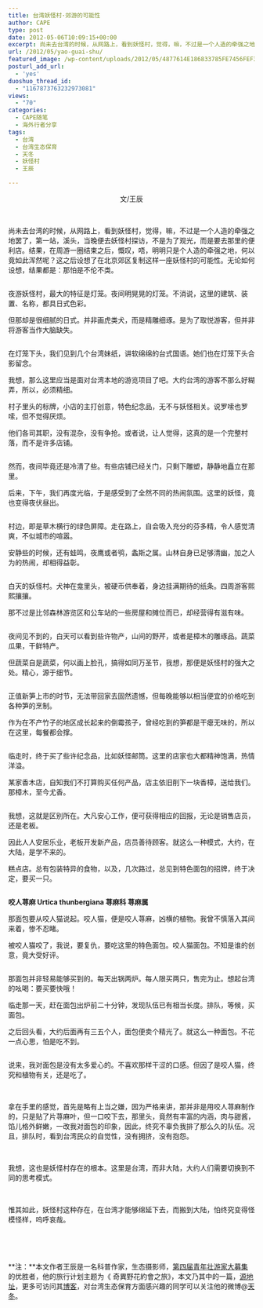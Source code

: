 ```yaml
---
title: 台湾妖怪村·郊游的可能性
author: CAPE
type: post
date: 2012-05-06T10:09:15+00:00
excerpt: 尚未去台湾的时候，从网路上，看到妖怪村，觉得，嘛，不过是一个人造的牵强之地罢了，第一站，溪头，当晚便去妖怪村探访，不是为了观光，而是要去那里的便利店。结果，在周游一圈结束之后，慨叹，唔，明明只是个人造的牵强之地，何以竟如此浑然呢？这之后设想了在北京郊区复制这样一座妖怪村的可能性。无论如何设想，结果都是：那怕是不伦不类。
url: /2012/05/yao-guai-shu/
featured_image: /wp-content/uploads/2012/05/4877614E186833785FE7456FEF3C9B57.jpg
posturl_add_url:
  - 'yes'
duoshuo_thread_id:
  - "1167873763232973081"
views:
  - "70"
categories:
  - CAPE随笔
  - 海外行者分享
tags:
  - 台湾
  - 台湾生态保育
  - 天冬
  - 妖怪村
  - 王辰

---
```

<p style="text-align: center;">
  文/王辰
</p>

&nbsp;

尚未去台湾的时候，从网路上，看到妖怪村，觉得，嘛，不过是一个人造的牵强之地罢了，第一站，溪头，当晚便去妖怪村探访，不是为了观光，而是要去那里的便利店。结果，在周游一圈结束之后，慨叹，唔，明明只是个人造的牵强之地，何以竟如此浑然呢？这之后设想了在北京郊区复制这样一座妖怪村的可能性。无论如何设想，结果都是：那怕是不伦不类。

<a href="http://www.youzhaopian.com/photo.do?method=view&photoId=2565435.360633283" target="_blank"><img src="http://link2.youzhaopian.com/pplink/JNJPX//tn3R+2BgZlmRnF/T/94/nWmgTtYZ8zqyjdME=.jpg" alt="" /></a>

夜游妖怪村，最大的特征是灯笼。夜间明晃晃的灯笼。不消说，这里的建筑、装置、名称，都具日式色彩。

但那却是很细腻的日式。并非画虎类犬，而是精雕细琢。是为了取悦游客，但并非将游客当作大脑缺失。

<a href="http://www.youzhaopian.com/photo.do?method=view&photoId=2565436.360633283" target="_blank"><img src="http://link2.youzhaopian.com/pplink/JNJPX//tn3SoNtKRgIMdSzrSpkChrN4P9BPKtyv/BJo=.jpg" alt="" /></a>

在灯笼下头，我们见到几个台湾妹纸，讲软绵绵的台式国语。她们也在灯笼下头合影留念。

我想，那么这里应当是面对台湾本地的游览项目了吧。大约台湾的游客不那么好糊弄，所以，必须精细。  
<a href="http://www.youzhaopian.com/photo.do?method=view&photoId=2565437.360633283" target="_blank"><img src="http://link2.youzhaopian.com/pplink/JNJPX//tn3RClVpY+Shjzr7J2BNuI/IsN20T9tMTzjo=.jpg" alt="" /></a>

村子里头的标牌，小店的主打创意，特色纪念品，无不与妖怪相关。说罗嗦也罗嗦，但不觉得厌烦。

他们各司其职，没有混杂，没有争抢。或者说，让人觉得，这真的是一个完整村落，而不是许多店铺。

<a href="http://www.youzhaopian.com/photo.do?method=view&photoId=2565438.360633283" target="_blank"><img src="http://link2.youzhaopian.com/pplink/JNJPX//tn3R0313deApMmbIzP52dos0+U4khCxxaBoY=.jpg" alt="" /></a>

然而，夜间毕竟还是冷清了些。有些店铺已经关门，只剩下雕塑，静静地矗立在那里。

后来，下午，我们再度光临，于是感受到了全然不同的热闹氛围。这里的妖怪，竟也变得夜伏昼出。

<a href="http://www.youzhaopian.com/photo.do?method=view&photoId=2565439.360633283" target="_blank"><img src="http://link2.youzhaopian.com/pplink/JNJPX//tn3SW0aImUhqJvb0/RkxSXzrgjkJon9fbGYM=.jpg" alt="" /></a>

村边，即是草木横行的绿色屏障。走在路上，自会吸入充分的芬多精，令人感觉清爽，不似城市的喧嚣。

安静些的时候，还有蛙鸣，夜鹰或者鸮，螽斯之属。山林自身已足够清幽，加之人为的热闹，却相得益彰。

<a href="http://www.youzhaopian.com/photo.do?method=view&photoId=2565440.360633283" target="_blank"><img src="http://link2.youzhaopian.com/pplink/JNJPX//tn3SqvEVJ4J2BKwC+mEln42iff2Za6w6d1UE=.jpg" alt="" /></a>

白天的妖怪村。犬神在龛里头，被硬币供奉着，身边挂满期待的纸条。四周游客熙熙攘攘。

那不过是比邻森林游览区和公车站的一些房屋和摊位而已，却经营得有滋有味。

<a href="http://www.youzhaopian.com/photo.do?method=view&photoId=2565441.360633283" target="_blank"><img src="http://link2.youzhaopian.com/pplink/JNJPX//tn3SF1pUR1A7DIu+ROOglx0QGQAd21CFS/UU=.jpg" alt="" /></a>

夜间见不到的，白天可以看到些许物产，山间的野芹，或者是樟木的雕琢品。蔬菜瓜果，干鲜特产。

但蔬菜自是蔬菜，何以画上脸孔，搞得如同万圣节，我想，那便是妖怪村的强大之处。精心，源于细节。

<a href="http://www.youzhaopian.com/photo.do?method=view&photoId=2565442.360633283" target="_blank"><img src="http://link2.youzhaopian.com/pplink/JNJPX//tn3Rjy65sUPHruLaw1oJj71cwXW2OTHkJkYA=.jpg" alt="" /></a>

正值新笋上市的时节，无法带回家去固然遗憾，但每晚能够以相当便宜的价格吃到各种笋的烹制。

作为在不产竹子的地区成长起来的倒霉孩子，曾经吃到的笋都是干瘪无味的，所以在这里，每餐都会撑。

<a href="http://www.youzhaopian.com/photo.do?method=view&photoId=2565443.360633283" target="_blank"><img src="http://link2.youzhaopian.com/pplink/JNJPX//tn3R0rSPgh94VMgkxg53LpXjRdYELmDp2tHw=.jpg" alt="" /></a>

临走时，终于买了些许纪念品，比如妖怪邮筒。这里的店家也大都精神饱满，热情洋溢。

某家香木店，自知我们不打算购买任何产品，店主依旧削下一块香樟，送给我们。那樟木，至今尤香。

<a href="http://www.youzhaopian.com/photo.do?method=view&photoId=2565444.360633283" target="_blank"><img src="http://link2.youzhaopian.com/pplink/JNJPX//tn3Q8XXhSHKnBuJ5cm3PZThzBvKUCHwJ3jnY=.jpg" alt="" /></a>

我想，这就是区别所在。大凡安心工作，便可获得相应的回报，无论是销售店员，还是老板。

因此人人安居乐业，老板开发新产品，店员善待顾客。就这么一种模式，大约，在大陆，是学不来的。

糕点店。总有包装特异的食物，以及，几次路过，总见到特色面包的招牌，终于决定，要买一只。

<a href="http://www.youzhaopian.com/photo.do?method=view&photoId=2565445.360633283" target="_blank"><img src="http://link2.youzhaopian.com/pplink/JNJPX//tn3QOigPrAJp+nwWH0oK1I/nLOh8vqp07cJY=.jpg" alt="" /></a>

**咬人荨麻 Urtica thunbergiana 荨麻科 荨麻属**

那面包要从咬人猫说起。咬人猫，便是咬人荨麻，凶横的植物。我曾不慎落入其间来着，惨不忍睹。

被咬人猫咬了，我说，要复仇，要吃这里的特色面包。咬人猫面包。不知是谁的创意，竟大受好评。

<a href="http://www.youzhaopian.com/photo.do?method=view&photoId=2565446.360633283" target="_blank"><img src="http://link2.youzhaopian.com/pplink/JNJPX//tn3Toy8m9AQmFKklv+MlAp913sR14y1LZfMg=.jpg" alt="" /></a>

那面包并非轻易能够买到的。每天出锅两炉。每人限买两只，售完为止。想起台湾的吆喝：要买要快哦！

临走那一天，赶在面包出炉前二十分钟，发现队伍已有相当长度。排队，等候，买面包。

之后回头看，大约后面再有三五个人，面包便卖个精光了。就这么一种面包。不花一点心思，怕是吃不到。

<a href="http://www.youzhaopian.com/photo.do?method=view&photoId=2565447.360633283" target="_blank"><img src="http://link2.youzhaopian.com/pplink/JNJPX//tn3SfHVeY0wQr5/xwbYBEL9k72YVMxoI7aSQ=.jpg" alt="" /></a>

说来，我对面包是没有太多爱心的。不喜欢那样干涩的口感。但因了是咬人猫，终究和植物有关，还是吃了。

&nbsp;

拿在手里的感觉，首先是略有上当之嫌，因为严格来讲，那并非是用咬人荨麻制作的，只是贴了片荨麻叶，但一口咬下去，那里头，竟然有丰富的内涵，肉与甜酱，馅儿格外鲜嫩，一改我对面包的印象，因此，终究不辜负我排了那么久的队伍。况且，排队时，看到台湾民众的自觉性，没有拥挤，没有抱怨。

&nbsp;

我想，这也是妖怪村存在的根本。这里是台湾，而非大陆，大约人们需要切换到不同的思考模式。

&nbsp;

惟其如此，妖怪村这种存在，在台湾才能够绵延下去，而搬到大陆，怕终究变得怪模怪样，呜呼哀哉。

&nbsp;

&nbsp;

**注：**本文作者王辰是一名科普作家，生态摄影师，<a href="http://youthtravel.tw/youthtrekker/" target="_blank">第四届青年壮游家大募集</a>的优胜者，他的旅行计划主题为《 奇異野花約會之旅》，本文乃其中的一篇，<a href="http://bian3jiao4.blogbus.com/logs/210176090.html" target="_blank">源地址</a>，更多可访问其<a href="http://bian3jiao4.blogbus.com/" target="_blank">博客</a>，对台湾生态保育方面感兴趣的同学可以关注他的微博@<a href="http://weibo.com/bian3jiao4" target="_blank">天冬</a>。

&nbsp;

&nbsp;